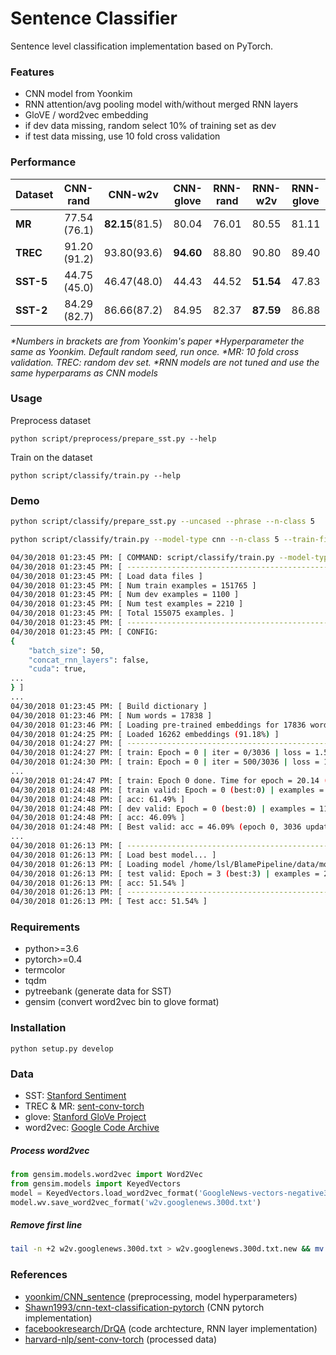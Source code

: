 # Sentence Classifier
Sentence level classification implementation based on PyTorch.

### Features
- CNN model from Yoonkim
- RNN attention/avg pooling model with/without merged RNN layers
- GloVE / word2vec embedding
- if dev data missing, random select 10% of training set as dev
- if test data missing, use 10 fold cross validation

### Performance

| Dataset | CNN-rand | CNN-w2v   | CNN-glove | RNN-rand | RNN-w2v | RNN-glove |
|:-----------|:------------:|:-------------:|:-------------:|:------------:|:-----------:|:-------------:|
| __MR__   | 77.54 (76.1)|  __82.15__(81.5)|    80.04    |  76.01     |   80.55   |     81.11   |
| __TREC__   | 91.20 (91.2)|  93.80(93.6)|    __94.60__    |  88.80     |   90.80   |     89.40   |
| __SST-5__   | 44.75 (45.0)|  46.47(48.0)|    44.43    |  44.52     |   __51.54__   |     47.83   |
| __SST-2__   | 84.29 (82.7)|  86.66(87.2)|    84.95    |  82.37     |   __87.59__   |     86.88   |

*\*Numbers in brackets are from Yoonkim's paper*
*\*Hyperparameter the same as Yoonkim. Default random seed, run once.*
*\*MR: 10 fold cross validation. TREC: random dev set.*
*\*RNN models are not tuned and use the same hyperparams as CNN models*

### Usage

Preprocess dataset
```
python script/preprocess/prepare_sst.py --help
```
Train on the dataset
```
python script/classify/train.py --help
```

### Demo

```bash
python script/classify/prepare_sst.py --uncased --phrase --n-class 5
```

```bash
python script/classify/train.py --model-type cnn --n-class 5 --train-file sst/sst5_train.json --dev-file sst/sst5_dev.json --test-file sst/sst5_test.json --display-iter 500 --embedding-file word2vec --num-epoch 5
```

```bash
04/30/2018 01:23:45 PM: [ COMMAND: script/classify/train.py --model-type rnn --n-class 5 --train-file sst/sst5_train.json --dev-file sst/sst5_dev.json --test-file sst/sst5_test.json --display-iter 500 --embedding-file word2vec --num-epoch 5 ]
04/30/2018 01:23:45 PM: [ ---------------------------------------------------------------------------------------------------- ]
04/30/2018 01:23:45 PM: [ Load data files ]
04/30/2018 01:23:45 PM: [ Num train examples = 151765 ]
04/30/2018 01:23:45 PM: [ Num dev examples = 1100 ]
04/30/2018 01:23:45 PM: [ Num test examples = 2210 ]
04/30/2018 01:23:45 PM: [ Total 155075 examples. ]
04/30/2018 01:23:45 PM: [ ---------------------------------------------------------------------------------------------------- ]
04/30/2018 01:23:45 PM: [ CONFIG:
{
    "batch_size": 50,
    "concat_rnn_layers": false,
    "cuda": true,
...
} ]
...
04/30/2018 01:23:45 PM: [ Build dictionary ]
04/30/2018 01:23:46 PM: [ Num words = 17838 ]
04/30/2018 01:23:46 PM: [ Loading pre-trained embeddings for 17836 words from /home/lsl/BlamePipeline/data/embeddings/w2v.googlenews.300d.txt ]
04/30/2018 01:24:25 PM: [ Loaded 16262 embeddings (91.18%) ]
04/30/2018 01:24:27 PM: [ ---------------------------------------------------------------------------------------------------- ]
04/30/2018 01:24:27 PM: [ train: Epoch = 0 | iter = 0/3036 | loss = 1.59 | elapsed time = 0.06 (s) ]
04/30/2018 01:24:30 PM: [ train: Epoch = 0 | iter = 500/3036 | loss = 1.08 | elapsed time = 3.37 (s) ]
...
04/30/2018 01:24:47 PM: [ train: Epoch 0 done. Time for epoch = 20.14 (s) ]
04/30/2018 01:24:48 PM: [ train valid: Epoch = 0 (best:0) | examples = 10000 | valid time = 0.69 (s). ]
04/30/2018 01:24:48 PM: [ acc: 61.49% ]
04/30/2018 01:24:48 PM: [ dev valid: Epoch = 0 (best:0) | examples = 1100 | valid time = 0.11 (s). ]
04/30/2018 01:24:48 PM: [ acc: 46.09% ]
04/30/2018 01:24:48 PM: [ Best valid: acc = 46.09% (epoch 0, 3036 updates) ]
...
04/30/2018 01:26:13 PM: [ ---------------------------------------------------------------------------------------------------- ]
04/30/2018 01:26:13 PM: [ Load best model... ]
04/30/2018 01:26:13 PM: [ Loading model /home/lsl/BlamePipeline/data/models/20180430-5302c404.mdl ]
04/30/2018 01:26:13 PM: [ test valid: Epoch = 3 (best:3) | examples = 2210 | valid time = 0.21 (s). ]
04/30/2018 01:26:13 PM: [ acc: 51.54% ]
04/30/2018 01:26:13 PM: [ ---------------------------------------------------------------------------------------------------- ]
04/30/2018 01:26:13 PM: [ Test acc: 51.54% ]
```

### Requirements
- python>=3.6
- pytorch>=0.4
- termcolor
- tqdm
- pytreebank (generate data for SST)
- gensim (convert word2vec bin to glove format)

### Installation

```
python setup.py develop
```

### Data
- SST: [Stanford Sentiment](https://nlp.stanford.edu/sentiment/index.html)
- TREC & MR: [sent-conv-torch](https://github.com/harvardnlp/sent-conv-torch)
- glove: [Stanford GloVe Project](https://nlp.stanford.edu/projects/glove/)
- word2vec: [Google Code Archive](https://code.google.com/archive/p/word2vec/)

##### Process word2vec
```python
from gensim.models.word2vec import Word2Vec
from gensim.models import KeyedVectors
model = KeyedVectors.load_word2vec_format('GoogleNews-vectors-negative300.bin', binary=True)
model.wv.save_word2vec_format('w2v.googlenews.300d.txt')
```
##### Remove first line
```bash
tail -n +2 w2v.googlenews.300d.txt > w2v.googlenews.300d.txt.new && mv -f w2v.googlenews.300d.txt.new w2v.googlenews.300d.txt
```

### References
- [yoonkim/CNN_sentence](https://github.com/yoonkim/CNN_sentence) (preprocessing, model hyperparameters)
- [Shawn1993/cnn-text-classification-pytorch](https://github.com/Shawn1993/cnn-text-classification-pytorch) (CNN pytorch implementation)
- [facebookresearch/DrQA](https://github.com/facebookresearch/DrQA) (code archtecture, RNN layer implementation)
- [harvard-nlp/sent-conv-torch](https://github.com/harvardnlp/sent-conv-torch) (processed data)

